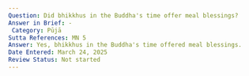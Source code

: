 ```yaml
---
Question: Did bhikkhus in the Buddha's time offer meal blessings?
Answer in Brief: -
 Category: Pūjā
Sutta References: MN 5
Answer: Yes, bhikkhus in the Buddha's time offered meal blessings.
Date Entered: March 24, 2025
Review Status: Not started
---
```

